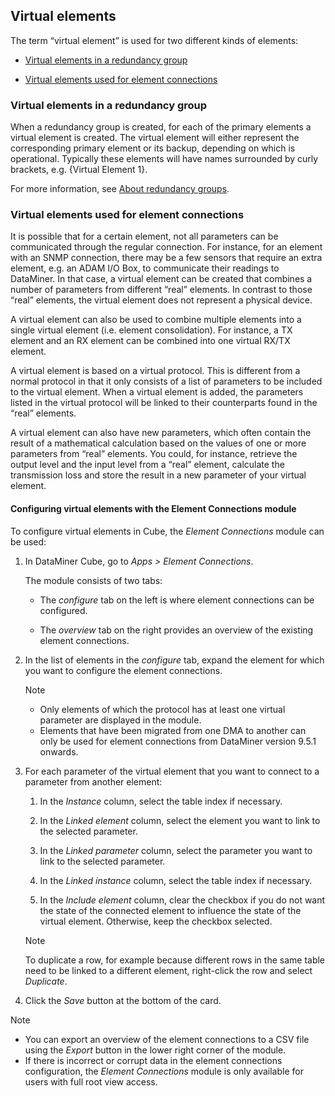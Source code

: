 ## Virtual elements

The term “virtual element” is used for two different kinds of elements:

- [Virtual elements in a redundancy group](#virtual-elements-in-a-redundancy-group)

- [Virtual elements used for element connections](#virtual-elements-used-for-element-connections)

### Virtual elements in a redundancy group

When a redundancy group is created, for each of the primary elements a virtual element is created. The virtual element will either represent the corresponding primary element or its backup, depending on which is operational. Typically these elements will have names surrounded by curly brackets, e.g. {Virtual Element 1}.

For more information, see [About redundancy groups](../RedundancyGroups/About_redundancy_groups.md).

### Virtual elements used for element connections

It is possible that for a certain element, not all parameters can be communicated through the regular connection. For instance, for an element with an SNMP connection, there may be a few sensors that require an extra element, e.g. an ADAM I/O Box, to communicate their readings to DataMiner. In that case, a virtual element can be created that combines a number of parameters from different “real” elements. In contrast to those “real” elements, the virtual element does not represent a physical device.

A virtual element can also be used to combine multiple elements into a single virtual element (i.e. element consolidation). For instance, a TX element and an RX element can be combined into one virtual RX/TX element.

A virtual element is based on a virtual protocol. This is different from a normal protocol in that it only consists of a list of parameters to be included to the virtual element. When a virtual element is added, the parameters listed in the virtual protocol will be linked to their counterparts found in the “real” elements.

A virtual element can also have new parameters, which often contain the result of a mathematical calculation based on the values of one or more parameters from “real” elements. You could, for instance, retrieve the output level and the input level from a “real” element, calculate the transmission loss and store the result in a new parameter of your virtual element.

#### Configuring virtual elements with the Element Connections module

To configure virtual elements in Cube, the *Element Connections* module can be used:

1. In DataMiner Cube, go to *Apps \> Element Connections*.

    The module consists of two tabs:

    - The *configure* tab on the left is where element connections can be configured.

    - The *overview* tab on the right provides an overview of the existing element connections.

2. In the list of elements in the *configure* tab, expand the element for which you want to configure the element connections.

    > [!NOTE]
    > -  Only elements of which the protocol has at least one virtual parameter are displayed in the module.
    > -  Elements that have been migrated from one DMA to another can only be used for element connections from DataMiner version 9.5.1 onwards.

3. For each parameter of the virtual element that you want to connect to a parameter from another element:

    1. In the *Instance* column, select the table index if necessary.

    2. In the *Linked element* column, select the element you want to link to the selected parameter.

    3. In the *Linked parameter* column, select the parameter you want to link to the selected parameter.

    4. In the *Linked instance* column, select the table index if necessary.

    5. In the *Include element* column, clear the checkbox if you do not want the state of the connected element to influence the state of the virtual element. Otherwise, keep the checkbox selected.

    > [!NOTE]
    > To duplicate a row, for example because different rows in the same table need to be linked to a different element, right-click the row and select *Duplicate*. 

4. Click the *Save* button at the bottom of the card.

> [!NOTE]
> -  You can export an overview of the element connections to a CSV file using the *Export* button in the lower right corner of the module.
> -  If there is incorrect or corrupt data in the element connections configuration, the *Element Connections* module is only available for users with full root view access.
>
